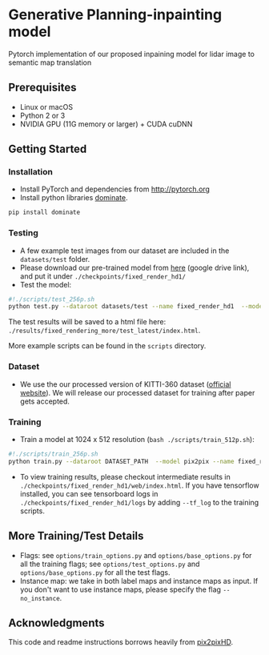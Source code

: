 # Generative Planning-inpainting model

Pytorch implementation of our proposed inpaining model for lidar image to semantic map translation

## Prerequisites
- Linux or macOS
- Python 2 or 3
- NVIDIA GPU (11G memory or larger) + CUDA cuDNN

## Getting Started
### Installation
- Install PyTorch and dependencies from http://pytorch.org
- Install python libraries [dominate](https://github.com/Knio/dominate).
```bash
pip install dominate
```



### Testing
- A few example test images from our dataset are included in the `datasets/test` folder.
- Please download our pre-trained model from [here](https://drive.google.com/file/d/1ugicQHOmuNJnytlLF-NRryJxU5efkdpJ/view?usp=sharing) (google drive link), and put it under `./checkpoints/fixed_render_hd1/`
- Test the model:
```bash
#!./scripts/test_256p.sh
python test.py --dataroot datasets/test --name fixed_render_hd1  --model pix2pix
```
The test results will be saved to a html file here: `./results/fixed_rendering_more/test_latest/index.html`.

More example scripts can be found in the `scripts` directory.


### Dataset
- We use the our processed version of KITTI-360 dataset ([official website](http://www.cvlibs.net/datasets/kitti-360/)). We will release our processed dataset for training after paper gets accepted.


### Training
- Train a model at 1024 x 512 resolution (`bash ./scripts/train_512p.sh`):
```bash
#!./scripts/train_256p.sh
python train.py --dataroot DATASET_PATH  --model pix2pix --name fixed_render_hd1
```
- To view training results, please checkout intermediate results in `./checkpoints/fixed_render_hd1/web/index.html`.
If you have tensorflow installed, you can see tensorboard logs in `./checkpoints/fixed_render_hd1/logs` by adding `--tf_log` to the training scripts.


## More Training/Test Details
- Flags: see `options/train_options.py` and `options/base_options.py` for all the training flags; see `options/test_options.py` and `options/base_options.py` for all the test flags.
- Instance map: we take in both label maps and instance maps as input. If you don't want to use instance maps, please specify the flag `--no_instance`.



## Acknowledgments
This code and readme instructions borrows heavily from [pix2pixHD](https://github.com/NVIDIA/pix2pixHD).
